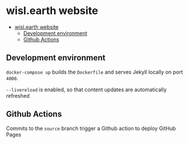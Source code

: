 # wisl.earth website

- [wisl.earth website](#wislearth-website)
  - [Development environment](#development-environment)
  - [Github Actions](#github-actions)

## Development environment

`docker-compose up` builds the `Dockerfile` and serves Jekyll locally on port `4000`.

`--livereload` is enabled, so that content updates are automatically refreshed

## Github Actions

Commits to the `source` branch trigger a Github action to deploy GitHub Pages